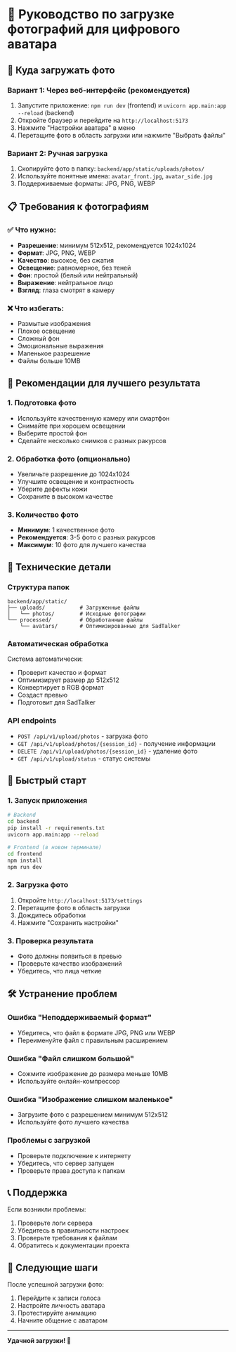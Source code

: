 # 📸 Руководство по загрузке фотографий для цифрового аватара

## 🎯 Куда загружать фото

### Вариант 1: Через веб-интерфейс (рекомендуется)
1. Запустите приложение: `npm run dev` (frontend) и `uvicorn app.main:app --reload` (backend)
2. Откройте браузер и перейдите на `http://localhost:5173`
3. Нажмите "Настройки аватара" в меню
4. Перетащите фото в область загрузки или нажмите "Выбрать файлы"

### Вариант 2: Ручная загрузка
1. Скопируйте фото в папку: `backend/app/static/uploads/photos/`
2. Используйте понятные имена: `avatar_front.jpg`, `avatar_side.jpg`
3. Поддерживаемые форматы: JPG, PNG, WEBP

## 📋 Требования к фотографиям

### ✅ Что нужно:
- **Разрешение**: минимум 512x512, рекомендуется 1024x1024
- **Формат**: JPG, PNG, WEBP
- **Качество**: высокое, без сжатия
- **Освещение**: равномерное, без теней
- **Фон**: простой (белый или нейтральный)
- **Выражение**: нейтральное лицо
- **Взгляд**: глаза смотрят в камеру

### ❌ Что избегать:
- Размытые изображения
- Плохое освещение
- Сложный фон
- Эмоциональные выражения
- Маленькое разрешение
- Файлы больше 10MB

## 🎨 Рекомендации для лучшего результата

### 1. Подготовка фото
- Используйте качественную камеру или смартфон
- Снимайте при хорошем освещении
- Выберите простой фон
- Сделайте несколько снимков с разных ракурсов

### 2. Обработка фото (опционально)
- Увеличьте разрешение до 1024x1024
- Улучшите освещение и контрастность
- Уберите дефекты кожи
- Сохраните в высоком качестве

### 3. Количество фото
- **Минимум**: 1 качественное фото
- **Рекомендуется**: 3-5 фото с разных ракурсов
- **Максимум**: 10 фото для лучшего качества

## 🔧 Технические детали

### Структура папок
```
backend/app/static/
├── uploads/           # Загруженные файлы
│   └── photos/        # Исходные фотографии
└── processed/         # Обработанные файлы
    └── avatars/       # Оптимизированные для SadTalker
```

### Автоматическая обработка
Система автоматически:
- Проверит качество и формат
- Оптимизирует размер до 512x512
- Конвертирует в RGB формат
- Создаст превью
- Подготовит для SadTalker

### API endpoints
- `POST /api/v1/upload/photos` - загрузка фото
- `GET /api/v1/upload/photos/{session_id}` - получение информации
- `DELETE /api/v1/upload/photos/{session_id}` - удаление фото
- `GET /api/v1/upload/status` - статус системы

## 🚀 Быстрый старт

### 1. Запуск приложения
```bash
# Backend
cd backend
pip install -r requirements.txt
uvicorn app.main:app --reload

# Frontend (в новом терминале)
cd frontend
npm install
npm run dev
```

### 2. Загрузка фото
1. Откройте `http://localhost:5173/settings`
2. Перетащите фото в область загрузки
3. Дождитесь обработки
4. Нажмите "Сохранить настройки"

### 3. Проверка результата
- Фото должны появиться в превью
- Проверьте качество изображений
- Убедитесь, что лица четкие

## 🛠️ Устранение проблем

### Ошибка "Неподдерживаемый формат"
- Убедитесь, что файл в формате JPG, PNG или WEBP
- Переименуйте файл с правильным расширением

### Ошибка "Файл слишком большой"
- Сожмите изображение до размера меньше 10MB
- Используйте онлайн-компрессор

### Ошибка "Изображение слишком маленькое"
- Загрузите фото с разрешением минимум 512x512
- Используйте фото лучшего качества

### Проблемы с загрузкой
- Проверьте подключение к интернету
- Убедитесь, что сервер запущен
- Проверьте права доступа к папкам

## 📞 Поддержка

Если возникли проблемы:
1. Проверьте логи сервера
2. Убедитесь в правильности настроек
3. Проверьте требования к файлам
4. Обратитесь к документации проекта

## 🔄 Следующие шаги

После успешной загрузки фото:
1. Перейдите к записи голоса
2. Настройте личность аватара
3. Протестируйте анимацию
4. Начните общение с аватаром

---

**Удачной загрузки! 🎉** 